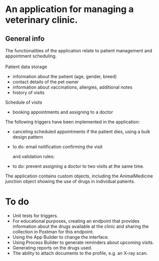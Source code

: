 # An application for managing a veterinary clinic.

## General info
The functionalities of the application relate to patient management and appointment scheduling.
<br>
<br>
Patient data storage
- information about the patient (age, gender, breed)
- contact details of the pet owner
- information about vaccinations, allergies, additional notes
- history of visits


Schedule of visits
- booking appointments and assigning to a doctor

The following triggers have been implemented in the application:
- canceling scheduled appointments if the patient dies, using a bulk design pattern
- to do: email notification confirming the visit

  and validation rules:
- to do: prevent assigning a doctor to two visits at the same time.

The application contains custom objects, including the AnimalMedicine junction object showing the use of drugs in individual patients.

# To do

- Unit tests for triggers.
- For educational purposes, creating an endpoint that provides information about the drugs available at the clinic and sharing the collection in Postman for this endpoint.
- Using the App Builder to change the interface.
- Using Process Builder to generate reminders about upcoming visits.
- Generating reports on the drugs used.
- The ability to attach documents to the profile, e.g. an X-ray scan.